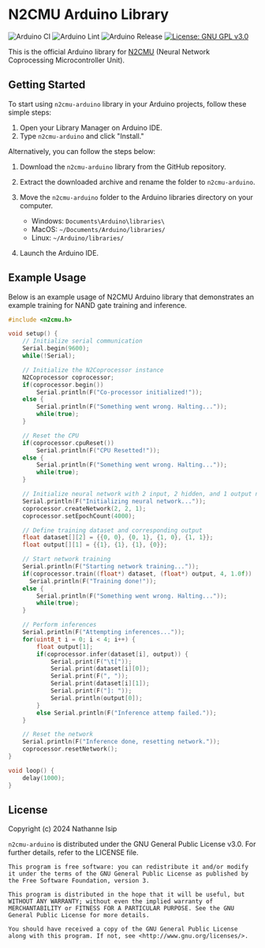 # N2CMU Arduino Library

![Arduino CI](https://github.com/nthnn/n2cmu-arduino/actions/workflows/ci_build.yml/badge.svg) ![Arduino Lint](https://github.com/nthnn/n2cmu-arduino/actions/workflows/ci_lint.yml/badge.svg)
![Arduino Release](https://img.shields.io/badge/Library%20Manager-1.0.0-red?logo=Arduino)
[![License: GNU GPL v3.0](https://img.shields.io/badge/License-GNU%20GPL%20v3.0-yellow.svg)](https://github.com/nthnn/SIM900/blob/main/LICENSE)

This is the official Arduino library for [N2CMU](https://github.com/nthnn/n2cmu) (Neural Network Coprocessing Microcontroller Unit).

## Getting Started

To start using `n2cmu-arduino` library in your Arduino projects, follow these simple steps:

1. Open your Library Manager on Arduino IDE.
2. Type `n2cmu-arduino` and click "Install."

Alternatively, you can follow the steps below:

1. Download the `n2cmu-arduino` library from the GitHub repository.
2. Extract the downloaded archive and rename the folder to `n2cmu-arduino`.
3. Move the `n2cmu-arduino` folder to the Arduino libraries directory on your computer.

    - Windows: `Documents\Arduino\libraries\`
    - MacOS: `~/Documents/Arduino/libraries/`
    - Linux: `~/Arduino/libraries/`

4. Launch the Arduino IDE.

## Example Usage

Below is an example usage of N2CMU Arduino library that demonstrates an example training for NAND gate training and inference.

```cpp
#include <n2cmu.h>

void setup() {
    // Initialize serial communication
    Serial.begin(9600);
    while(!Serial);

    // Initialize the N2Coprocessor instance
    N2Coprocessor coprocessor;
    if(coprocessor.begin())
        Serial.println(F("Co-processor initialized!"));
    else {
        Serial.println(F("Something went wrong. Halting..."));
        while(true);
    }

    // Reset the CPU
    if(coprocessor.cpuReset())
        Serial.println(F("CPU Resetted!"));
    else {
        Serial.println(F("Something went wrong. Halting..."));
        while(true);
    }

    // Initialize neural network with 2 input, 2 hidden, and 1 output neurons
    Serial.println(F("Initializing neural network..."));
    coprocessor.createNetwork(2, 2, 1);
    coprocessor.setEpochCount(4000);

    // Define training dataset and corresponding output
    float dataset[][2] = {{0, 0}, {0, 1}, {1, 0}, {1, 1}};
    float output[][1] = {{1}, {1}, {1}, {0}};

    // Start network training
    Serial.println(F("Starting network training..."));
    if(coprocessor.train((float*) dataset, (float*) output, 4, 1.0f))
      Serial.println(F("Training done!"));
    else {
        Serial.println(F("Something went wrong. Halting..."));
        while(true);
    }

    // Perform inferences
    Serial.println(F("Attempting inferences..."));
    for(uint8_t i = 0; i < 4; i++) {
        float output[1];
        if(coprocessor.infer(dataset[i], output)) {
            Serial.print(F("\t["));
            Serial.print(dataset[i][0]);
            Serial.print(F(", "));
            Serial.print(dataset[i][1]);
            Serial.print(F("]: "));
            Serial.println(output[0]);
        }
        else Serial.println(F("Inference attemp failed."));
    }

    // Reset the network
    Serial.println(F("Inference done, resetting network."));
    coprocessor.resetNetwork();
}

void loop() {
    delay(1000);
}
```

## License

Copyright (c) 2024 Nathanne Isip

`n2cmu-arduino` is distributed under the GNU General Public License v3.0. For further details, refer to the LICENSE file.

```
This program is free software: you can redistribute it and/or modify  
it under the terms of the GNU General Public License as published by  
the Free Software Foundation, version 3.

This program is distributed in the hope that it will be useful, but 
WITHOUT ANY WARRANTY; without even the implied warranty of 
MERCHANTABILITY or FITNESS FOR A PARTICULAR PURPOSE. See the GNU 
General Public License for more details.

You should have received a copy of the GNU General Public License 
along with this program. If not, see <http://www.gnu.org/licenses/>.
```